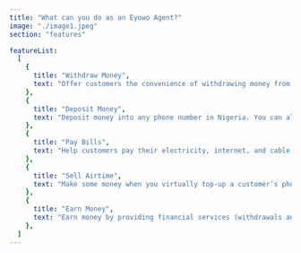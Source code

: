 ```yaml
---
title: "What can you do as an Eyowo Agent?"
image: "./image1.jpeg"
section: "features"

featureList:
  [
    {
      title: "Withdraw Money",
      text: "Offer customers the convenience of withdrawing money from their phone number or bank account.",
    },
    {
      title: "Deposit Money",
      text: "Deposit money into any phone number in Nigeria. You can also deposit money to any bank account in Nigeria. ",
    },
    {
      title: "Pay Bills",
      text: "Help customers pay their electricity, internet, and cable TV subscriptions conveniently and securely. ",
    },
    {
      title: "Sell Airtime",
      text: "Make some money when you virtually top-up a customer’s phone with airtime or data.",
    },
    {
      title: "Earn Money",
      text: "Earn money by providing financial services (withdrawals and deposits), bill payments, airtime or data bundles purchases. You also make money from the transactions of each customer you bring onboard.",
    },
  ]
---
```

